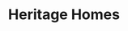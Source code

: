 ---
title: Heritage Homes
description: Large development project in North Dakota.  It consisted of 78 homes plus a welcome center, pool, and pickleball court.  The main selling feature was the “Side Lot” concept for this development. One home was selected to showcase its interior.
bannerh1: Heritage Homes
layout: post
slug: heritage-homes
thumbnail: img/heritage1.jpg

heading: Large Development in North Dakota.

desc: This was a large development project in North Dakota.  It consisted of 78 homes plus a welcome center, pool, and pickleball court.  The main selling feature was the “Side Lot” concept for this development. One home was selected to showcase its interior.

video: https://player.vimeo.com/video/519110805
video2: https://player.vimeo.com/video/519994216
tour_link: http://kennedy.inteck3d.com/

photo1: img/heritage1.jpg
photo2: img/heritage2.jpg
photo3: img/heritage3.jpg
photo4: img/heritage4.jpg
photo5: img/heritage5.jpg
photo6: img/heritage6.jpg


cta: QUESTIONS ABOUT OUR SERVICES?
cta_sub: 
cta_link: /contact
---